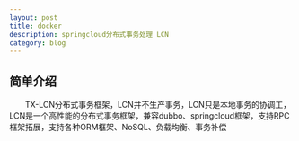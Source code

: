 ```yaml
---
layout: post
title: docker
description: springcloud分布式事务处理 LCN
category: blog
---
```


简单介绍
-

　　TX-LCN分布式事务框架，LCN并不生产事务，LCN只是本地事务的协调工，LCN是一个高性能的分布式事务框架，兼容dubbo、springcloud框架，支持RPC框架拓展，支持各种ORM框架、NoSQL、负载均衡、事务补偿
